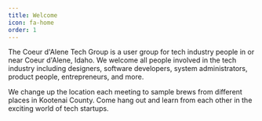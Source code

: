 ```yaml
---
title: Welcome
icon: fa-home
order: 1
---
```


The Coeur d'Alene Tech Group is a user group for tech industry people in or near
Coeur d'Alene, Idaho. We welcome all people involved in the tech industry including
designers, software developers, system administrators, product people,
entrepreneurs, and more.

We change up the location each meeting to sample brews from different places in
Kootenai County. Come hang out and learn from each other in the exciting world
of tech startups.
